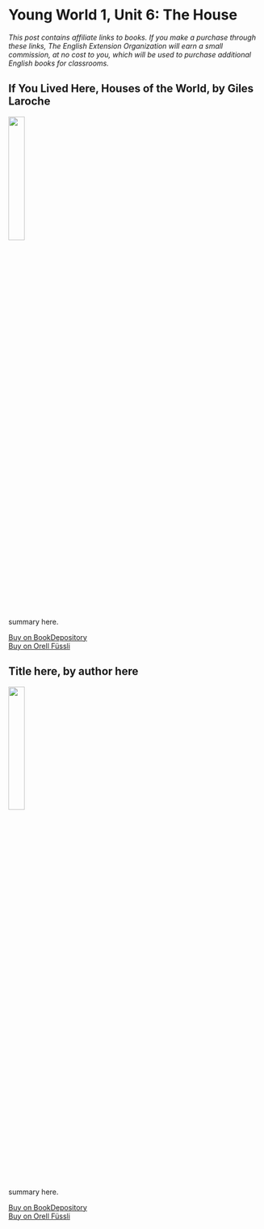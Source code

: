 # Young World 1, Unit 6: The House
*This post contains affiliate links to books. If you make a purchase through these links, The English Extension Organization will earn a small commission, at no cost to you, which will be used to purchase additional English books for classrooms.*



## If You Lived Here, Houses of the World, by Giles Laroche

<img src="https://imgur.com/Ra6bUt4.png" width="25%" />

summary here.

<a href="bookdepository link here" rel="nofollow"> Buy on BookDepository</a>  
<a href="orell fussli link here" rel="nofollow">Buy on Orell Füssli</a>




## Title here, by author here

<img src="imgurlinkhere.png" width="25%" />

summary here.

<a href="bookdepository link here" rel="nofollow"> Buy on BookDepository</a>  
<a href="orell fussli link here" rel="nofollow">Buy on Orell Füssli</a>
<!--stackedit_data:
eyJoaXN0b3J5IjpbOTA0NzIxMTI1LC04MTg3ODE0MDQsLTEyMT
cxNTIzNzhdfQ==
-->